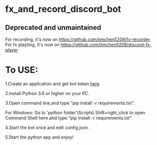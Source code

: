 # fx_and_record_discord_bot

## Deprecated and unmaintained
For recording, it's now on https://github.com/jimchen5209/fx-recorder  
For fx playting, it's now on https://github.com/jimchen5209/discord-fx-player  

# To USE:

1.Create an application and get bot token [here](https://discordapp.com/developers/applications/)

2.Install Python 3.6 or higher on your PC.

3.Open command line,and type "pip install -r requirements.txt".

  For Windows: Go to 'python folder'\Scripts\ Shift+right_click to open Command Shell here and type "pip install -r requirements.txt".
  
4.Start the bot once and edit config.json .

5.Start the python app and enjoy!
